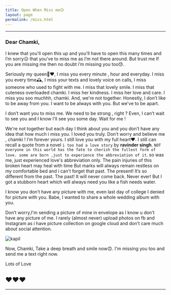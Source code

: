```yaml
---
title: Open When Miss me😥
layout: page
permalink: /miss.html
---
```


---

### Dear Chamki,

I knew that you'll open this up and you'll have to open this many times
and I’m sorry😥 that you’ve to miss me as I’m not there around. But trust me If you are missing me then no doubt i’m missing you too😓.

Seriously my queen👰❤, I miss you every minute , hour and everyday. I miss you 
every time🕰, I miss your texts and lovely voice on calls, I miss someone who used to fight with me. I miss that lovely smile. I miss that cuteness overloaded chamki. I miss her kindness. I miss her love and care. I miss you soo muchhh, chamki. And, we're not together. Honestly, I don’t like to be away from
you. I want to be always with you. But we've to be apart.

I don’t want you to miss me. We need to be strong , right ? Even, I can’t 
wait to see you and I know I'll see you some day. Wait for me !

We're not together but each day I think about you and you don’t have 
any idea that how much i miss you. I loved you truly. Don’t worry and 
believe me , chamki ! I’m forever yours. I still love you with my full 
heart❤. I still can recall a quote from a novel `i too had a love story` by **ravinder singh**.
`NOT everyone in this world has the fate to cherish the fullest form of love.
some are born ,just to experience the abbreviation of it`. so was me, just experienced love's abbreviation only. The pain injuries of this broken heart may heal with time
But marks will always remain
restless on my comfortable bed and i can't forget that past. The present! It’s so different from the past. The past! It will never come back. Never ever!
But I got a stubborn heart which will always need you like a fish needs water.

I know you don’t have any picture with me, even last day of college I 
denied for picture with you. Babe, I wanted to share a whole wedding 
album with you.

Don’t worry,I'm sending a picture of mine in envelope 
as I know u don’t have any picture of me. I rarely (almost never)
upload photos on fb and Instagram as i have picture collection on google 
cloud and don’t care much about social attention.

![kapil][photo]

Now, Chamki, Take a deep breath and smile now😊. I'm missing you too and
send me a text right now.

Lots of Love 

❤❤❤
---

---


[photo]: https://scontent.fdel3-1.fna.fbcdn.net/v/t1.0-9/fr/cp0/e15/q65/39130024_146787332900481_2960427524414242816_n.jpg?_nc_cat=0&efg=eyJpIjoidCJ9&oh=eb1815c162a5af068f77c35718879bf3&oe=5C006F67 "Kapil"
